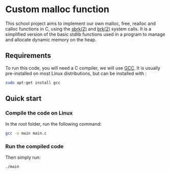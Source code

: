 # Custom malloc function
This school project aims to implement our own malloc, free, realloc and calloc functions in C, using the [sbrk(2)](https://linux.die.net/man/2/sbrk) and [brk(2)](https://linux.die.net/man/2/brk) system calls. It is a simplified version of the basic stdlib functions used in a program to manage and allocate dynamic memory on the heap. 

## Requirements
To run this code, you will need a C compiler, we will use [GCC](). It is usually pre-installed on most Linux distributions, but can be installed with :
```bash
sudo apt-get install gcc 
```


## Quick start
### Compile the code on Linux
In the root folder, run the following command:
```bash
gcc -o main main.c
```

### Run the compiled code
Then simply run:
```bash
./main
```
<!-- Add test files to run and instructions to use the function wherever we need -->